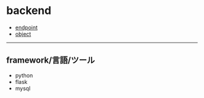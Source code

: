 # backend

* [endpoint](./docs/endpoint.md)
* [object](./docs/object.md)

***

## framework/言語/ツール

* python
* flask
* mysql
